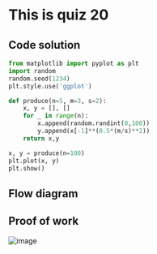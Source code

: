 # This is quiz 20

## Code solution
```.py
from matplotlib import pyplot as plt
import random
random.seed(1234)
plt.style.use('ggplot')

def produce(n=5, m=3, s=2):
    x, y = [], []
    for _ in range(n):
        x.append(random.randint(0,100))
        y.append(x[-1]**(0.5*(m/s)**2))
    return x,y

x, y = produce(n=100)
plt.plot(x, y)
plt.show()
```

## Flow diagram


## Proof of work
![image](https://github.com/user-attachments/assets/f1f0b233-c122-4a24-8208-20006c5cd029)
